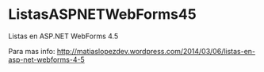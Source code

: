 ListasASPNETWebForms45
======================

Listas en ASP.NET WebForms 4.5

Para mas info: http://matiaslopezdev.wordpress.com/2014/03/06/listas-en-asp-net-webforms-4-5
